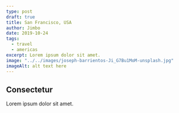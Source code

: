 ```yaml
---
type: post
draft: true
title: San Francisco, USA
author: Jimbo
date: 2019-10-24
tags:
  - travel
  - americas
excerpt: Lorem ipsum dolor sit amet.
image: "../../images/joseph-barrientos-Ji_G7Bu1MoM-unsplash.jpg"
imageAlt: alt text here
---
```


## Consectetur

Lorem ipsum dolor sit amet.
